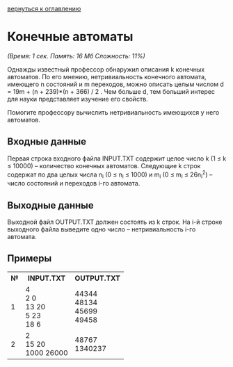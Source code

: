 <a href="/README.md">вернуться к оглавлению</a><br>

<h1>Конечные автоматы</h1>
<i>(Время: 1&nbsp;сек. Память: 16 Мб&nbsp;Сложность: 11%)</i>
<p class=text>
Однажды известный профессор обнаружил описания k конечных автоматов. По его мнению, нетривиальность конечного автомата, имеющего n состояний и m переходов, можно описать целым числом d = 19m + (n + 239)*(n + 366) / 2 . Чем больше d, тем больший интерес для науки представляет изучение его свойств.
</p>
<p class=text>
Помогите профессору вычислить нетривиальность имеющихся у него автоматов.
</p>

<h2>Входные данные</h2>

<p class=text>
Первая строка входного файла INPUT.TXT содержит целое число k (1 &#8804; k &#8804; 10000) – количество конечных автоматов. Следующие  k строк содержат по два целых числа n<sub>i</sub> (0 &#8804; n<sub>i</sub> &#8804; 1000) и m<sub>i</sub> (0 &#8804; m<sub>i</sub> &#8804; 26n<sub>i</sub><sup>2</sup>) – число состояний и переходов i-го автомата.
</p>

<h2>Выходные данные</h2>

<p class=text>
Выходной файл OUTPUT.TXT должен состоять из k строк. На i-й строке выходного файла выведите одно число – нетривиальность i-го автомата.
</p>

<h2>Примеры</h2>

<table>
<tr><th>№</th><th>INPUT.TXT</th><th>OUTPUT.TXT</th></tr>
<tr><td>1</td><td>4<br>2 0<br>13 20<br>5 23<br>18 6</td><td>44344<br>48134<br>45699<br>49458</td></tr>
<tr><td>2</td><td>2<br>15 20<br>1000 26000</td><td>48767<br>1340237
</td></tr>
</table>